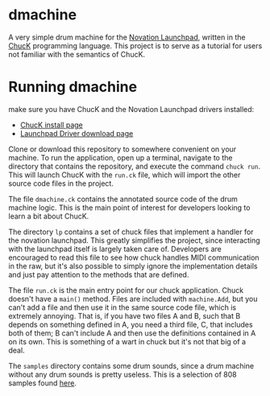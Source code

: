 # dmachine

A very simple drum machine for the [Novation
Launchpad](http://us.novationmusic.com/midi-controllers-digital-dj/launchpad),
written in the [ChucK](http://chuck.cs.princeton.edu/) programming language.
This project is to serve as a tutorial for users not familiar with the
semantics of ChucK.

# Running dmachine

make sure you have ChucK and the Novation Launchpad drivers installed:
- [ChucK install page](http://chuck.cs.princeton.edu/release/)
- [Launchpad Driver download page](http://us.novationmusic.com/support/product-downloads?product=Launchpad#Software)

Clone or download this repository to somewhere convenient on your machine.  To
run the application, open up a terminal, navigate to the directory that
contains the repository, and execute the command `chuck run`.  This will launch
ChucK with the `run.ck` file, which will import the other source code files in
the project.

The file `dmachine.ck` contains the annotated source code of the drum machine
logic.  This is the main point of interest for developers looking to learn a
bit about ChucK.

The directory `lp` contains a set of chuck files that implement a handler for
the novation launchpad.  This greatly simplifies the project, since interacting
with the launchpad itself is largely taken care of.  Developers are encouraged
to read this file to see how chuck handles MIDI communication in the raw, but
it's also possible to simply ignore the implementation details and just pay
attention to the methods that are defined.

The file `run.ck` is the main entry point for our chuck application.  Chuck
doesn't have a `main()` method.  Files are included with `machine.Add`, but you
can't add a file and then use it in the same source code file, which is
extremely annoying.  That is, if you have two files A and B, such that B
depends on something defined in A, you need a third file, C, that includes both
of them; B can't include A and then use the definitions contained in A on its
own.  This is something of a wart in chuck but it's not that big of a deal.

The `samples` directory contains some drum sounds, since a drum machine without
any drum sounds is pretty useless.  This is a selection of 808 samples found
[here](http://trashaudio.com/2010/01/roland-tr-808-sample-pack/).
